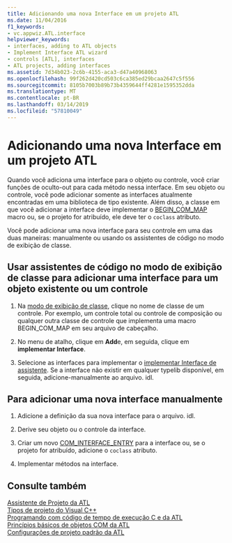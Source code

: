 ```yaml
---
title: Adicionando uma nova Interface em um projeto ATL
ms.date: 11/04/2016
f1_keywords:
- vc.appwiz.ATL.interface
helpviewer_keywords:
- interfaces, adding to ATL objects
- Implement Interface ATL wizard
- controls [ATL], interfaces
- ATL projects, adding interfaces
ms.assetid: 7d34b023-2c6b-4155-aca3-d47a40968063
ms.openlocfilehash: 99f262d420cd503c6ca385ed29bcaa2647c5f556
ms.sourcegitcommit: 8105b7003b89b73b4359644ff4281e1595352dda
ms.translationtype: MT
ms.contentlocale: pt-BR
ms.lasthandoff: 03/14/2019
ms.locfileid: "57810049"
---
```

# <a name="adding-a-new-interface-in-an-atl-project"></a>Adicionando uma nova Interface em um projeto ATL

Quando você adiciona uma interface para o objeto ou controle, você criar funções de oculto-out para cada método nessa interface. Em seu objeto ou controle, você pode adicionar somente as interfaces atualmente encontradas em uma biblioteca de tipo existente. Além disso, a classe em que você adicionar a interface deve implementar o [BEGIN_COM_MAP](com-map-macros.md#begin_com_map) macro ou, se o projeto for atribuído, ele deve ter o `coclass` atributo.

Você pode adicionar uma nova interface para seu controle em uma das duas maneiras: manualmente ou usando os assistentes de código no modo de exibição de classe.

## <a name="to-use-code-wizards-in-class-view-to-add-an-interface-to-an-existing-object-or-control"></a>Usar assistentes de código no modo de exibição de classe para adicionar uma interface para um objeto existente ou um controle

1. Na [modo de exibição de classe](/visualstudio/ide/viewing-the-structure-of-code), clique no nome de classe de um controle. Por exemplo, um controle total ou controle de composição ou qualquer outra classe de controle que implementa uma macro BEGIN_COM_MAP em seu arquivo de cabeçalho.

1. No menu de atalho, clique em **Add**e, em seguida, clique em **implementar Interface**.

1. Selecione as interfaces para implementar o [implementar Interface de assistente](../../ide/implement-interface-wizard.md). Se a interface não existir em qualquer typelib disponível, em seguida, adicione-manualmente ao arquivo. idl.

## <a name="to-add-a-new-interface-manually"></a>Para adicionar uma nova interface manualmente

1. Adicione a definição da sua nova interface para o arquivo. idl.

1. Derive seu objeto ou o controle da interface.

1. Criar um novo [COM_INTERFACE_ENTRY](com-interface-entry-macros.md#com_interface_entry) para a interface ou, se o projeto for atribuído, adicione o `coclass` atributo.

1. Implementar métodos na interface.

## <a name="see-also"></a>Consulte também

[Assistente de Projeto da ATL](../../atl/reference/atl-project-wizard.md)<br/>
[Tipos de projeto do Visual C++](../../build/reference/visual-cpp-project-types.md)<br/>
[Programando com código de tempo de execução C e da ATL](../../atl/programming-with-atl-and-c-run-time-code.md)<br/>
[Princípios básicos de objetos COM da ATL](../../atl/fundamentals-of-atl-com-objects.md)<br/>
[Configurações de projeto padrão da ATL](../../atl/reference/default-atl-project-configurations.md)
